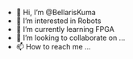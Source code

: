 - 👋 Hi, I’m @BellarisKuma
- 👀 I’m interested in Robots
- 🌱 I’m currently learning FPGA
- 💞️ I’m looking to collaborate on ...
- 📫 How to reach me ...

<!---
BellarisKuma/BellarisKuma is a ✨ special ✨ repository because its `README.md` (this file) appears on your GitHub profile.
You can click the Preview link to take a look at your changes.
--->
